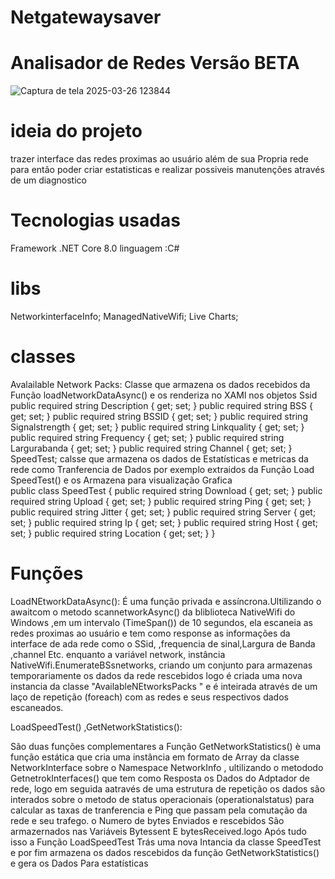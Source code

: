 # Netgatewaysaver  

# Analisador de Redes Versão BETA
 
![Captura de tela 2025-03-26 123844](https://github.com/user-attachments/assets/84ec08f3-bcfe-45f9-9894-5aa549bcb3ed)


# ideia do projeto

 trazer interface das redes proximas ao usuário  além  de sua Propria rede para então poder criar estatisticas e realizar possiveis manutenções através  de um diagnostico


 # Tecnologias usadas 

 Framework .NET Core 8.0 
 linguagem :C#

 # libs

NetworkinterfaceInfo;
ManagedNativeWifi;
Live Charts;
 # classes 

 Avalailable Network Packs: Classe que armazena os dados recebidos da Função loadNetworkDataAsync() e os renderiza no XAMl nos objetos Ssid 
            public required string Description { get; set; }
            public required string BSS { get; set; }
            public required string BSSID { get; set; }
            public required string Signalstrength { get; set; }
            public required string Linkquality { get; set; }
            public required string Frequency { get; set; }
            public required string Largurabanda { get; set; }
            public required string Channel { get; set; }
 SpeedTest;
   calsse que armazena os dados de Estatísticas  e metricas da rede como Tranferencia de Dados por exemplo extraidos da Função Load SpeedTest() e os Armazena para visualização Grafica  
public class SpeedTest
{
    public required string Download { get; set; }
    public required string Upload { get; set; }
    public required string Ping { get; set; }
    public required string Jitter { get; set; }
    public required string Server { get; set; }
    public required string Ip { get; set; }
    public required string Host { get; set; }
    public required string Location { get; set; }
}

# Funções

 LoadNEtworkDataAsync():
 É  uma função privada e assíncrona.Ultilizando o awaitcom o metodo scannetworkAsync() da bliblioteca NativeWifi do Windows ,em um intervalo (TimeSpan()) de 10 segundos, ela escaneia as redes proximas ao usuário  e tem como response as
 informações da interface de ada rede como o SSid, ,frequencia de sinal,Largura de Banda ,channel Etc. enquanto a variável  network, instância  NativeWifi.EnumerateBSsnetworks, criando um conjunto para armazenas temporariamente os dados da rede rescebidos logo é criada uma nova instancia da classe "AvailableNEtworksPacks " e é inteirada através  de um laço de repetição (foreach) com as redes e seus respectivos dados escaneados.


LoadSpeedTest() ,GetNetworkStatistics():

São duas funções complementares a Função GetNetworkStatistics() è uma função estática  que cria uma instância em formato de Array  da classe NetworkInterface sobre o Namespace NetworkInfo , ultilizando o metododo GetnetrokInterfaces() que tem como Resposta os Dados do Adptador de rede, logo em seguida aatravés de uma estrutura de repetição os dados são interados sobre o metodo de status operacionais (operationalstatus) para calcular as taxas de tranferencia e Ping que passam pela comutação da rede e seu trafego. o Numero de bytes Enviados e rescebidos São armazernados nas Variáveis  Bytessent E bytesReceived.logo Após  tudo isso a Função LoadSpeedTest Trás  uma nova Intancia da classe SpeedTest e por fim armazena os dados rescebidos da função GetNetworkStatistics() e gera os Dados Para estatísticas 



